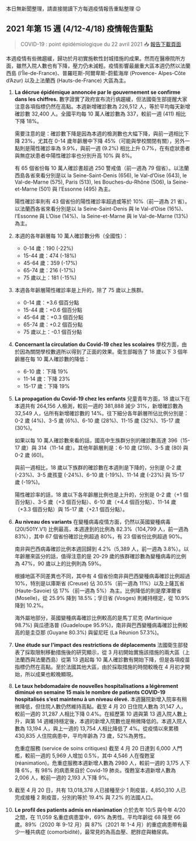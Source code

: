 本日無新聞整理，請直接閱讀下方每週疫情報告重點整理 😉

## 2021 年第 15 週 (4/12-4/18) 疫情報告重點

> COVID-19 : point épidémiologique du 22 avril 2021 📥 [報告下載頁面](https://tinyurl.com/yjwyrlqe)

本週疫情有些微趨緩，歸功於月初實施軟性封城措施的成果。然而在醫療院所方面，雖然入院人數也有下降，壓力仍未減輕。疫情影響最嚴重大區本週仍然以法蘭西島 (l’Île-de-France)、普羅旺斯-阿爾卑斯-蔚藍海岸 (Provence- Alpes-Côte d’Azur) 以及上法蘭西 (Hauts-de-France) 大區為主。

1. **La décrue épidémique annoncée par le gouvernement se confirme dans les chiffres.** 數字證實了政府宣布流行病趨緩，但法國衛生部提醒大家注意各項指標仍然在高點。本週新增確診數為 226,512 人，等於平均每天新增確診數 32,400 人。全國平均每 10 萬人確診數為 337，較前一週 (411) 相比下降 18%。

   需要注意的是：確診數下降是因為本週的檢測數也大幅下降，與前一週相比下降 23%，尤其在 0-14 歲年齡層中下降 45%（可能與學校關閉有關），另外一點則是陽性確診率為 9.9%，與前一週 (9.2%) 相比上升 0.7%，在有症狀患者與無症狀患者中陽性確診率也分別升高 10% 與 8%。

   有 65 個省份每 10 萬人確診書超過 250 警戒值（前一週為 79 個省）。以法蘭西島各省來看分別是以 la Seine-Saint-Denis (656), le Val-d’Oise (643), le Val-de-Marne (575), Paris (513), les Bouches-du-Rhône (506), la Seine-et-Marne (501) 與 l’Essonne (495) 為主。

   陽性確診率則有 43 個省份的陽性確診率超過或等於 10%（前一週為 21 省）。以法蘭西各省來看分別是以 la Seine-Saint-Denis 與 le Val-d’Oise (16%)、l’Essonne 與 L’Oise (14%)、la Seine-et-Marne 與 le Val-de-Marne (13%) 為主。

1. 本週的各年齡層每 10 萬人確診數分佈（全國性）：
   - 0-14 歲：190 (-22%)
   - 15-44 歲：474 (-18%)
   - 45-64 歲：359 (-17%)
   - 65-74 歲：216 (-17%)
   - 75 歲以上：181 (-15%)
1. 本週各年齡層陽性確診率是上升的，除了 75 歲以上族群。
   - 0-14 歲：+3.6 個百分點
   - 15-44 歲：+0.6 個百分點
   - 45-64 歲：+0.3 個百分點
   - 65-74 歲：+0.2 個百分點
   - 75 歲以上：-0.1 個百分點
1. **Concernant la circulation du Covid-19 chez les scolaires** 學校方面，由於因為關閉學校數週所以得到了正面的效果。衛生部報告了 18 歲以下 3 個年齡層在每 10 萬人確診數的降低：
   - 6-10 歲：下降 19%
   - 11-14 歲：下降 23%
   - 15-17 歲：下降 19%
1. **La propagation du Covid-19 chez les enfants** 兒童青年方面，18 歲以下在本週共有 264,156 人檢測，較前一週的 381,888 減少 31%，新增確診數為 32,549 人，佔所有新增確診數的 14%。往下細分各年齡層所佔比例分別是：0-2 歲 (4%)、3-5 歲 (6%)、6-10 歲 (28%)、11-15 歲 (32%)、15-17 歲 (30%)。

   如果以每 10 萬人確診數來看的話，國高中生族群分別的確診數高達 396（15-17 歲）與 314（11-14 歲）。其他年齡層則是：6-10 歲 (219)、3-5 歲 (80) 與 0-2 歲 (60)。

   與前一週相比，18 歲以下族群的確診數在本週則是下降的，分別是 0-2 歲 (-23%)、3-5 歲孩童 (-24%)、6-10 歲 (-19%)、11-14 歲 (-23%) 與 15-17 歲 (-19%)。

   陽性確診率的話，18 歲以下各年齡層比例也是上升的，分別是 0-2 歲（+1 個百分點）、3-5 歲（+3 個百分點）、6-10 歲（+4.4 個百分點）、11-14 歲（+3.3 個百分點）與 15-17 歲（+2.1 個百分點）。

1. **Au niveau des variants** 在變種病毒疫情方面，仍然以英國變種病毒 (20I/501Y.V1) 比例最高，本週達到的比例為 82.3%（104,799 人，前一週為 83%），其中 67 個省份確診比例超過 80%，有 23 個省份比例超過 90%。

   南非與巴西病毒確診比例本週回歸到 4.2%（5,389 人，前一週為 3.8%）。以年齡層來區分的話，值得注意的是 20-29 歲的族群確診數為變種病毒的比例為 47%，90 歲以上的比例則為 59%。

   根據地區不同差異也不同，其中有 4 個省份南非與巴西變種病毒確診比例超過 10%，特別是以庫斯省 (Creuse) 佔 30.5%（前一週為 11%）以及上薩瓦省 (Haute-Savoie) 佔 17%（前一週為 5%）為主。比例降低的則是摩澤爾省 (Moselle)，從 25.9% 降到 18.5%；孚日省 (Vosges) 則維持穩定，從 10.9% 降到 10.2%。

   海外屬地部分，英國變種病毒確診比例較高的是馬丁尼克 (Martinique 98.7%) 與瓜德洛普 (Guadeloupe 95.9%)，南非與巴西變種病毒確診比例較高的是圭亞那 (Guyane 80.3%) 與留尼旺 (La Réunion 57.3%)。

1. **Une étude sur l'impact des restrictions de déplacements** 法國衛生部發表了採取限制移動措施後的研究顯示，從 3 月初開始實施該措施的兩大區（上法蘭西與法蘭西島）從第 13 週起每 10 萬人確診數有開始下降，但是各項疫苗指標仍然在高點。至於法國其他大區，由於採取措施的時間較晚在 4 月初才開始，所以成果也較晚顯現。
1. **Le taux hebdomadaire de nouvelles hospitalisations a légèrement diminué en semaine 15 mais le nombre de patients COVID-19 hospitalisés s’est maintenu à un niveau élevé.** 本週醫院新增入院率有稍微降低，但住院人數仍然維持高點。截至 4 月 20 日住院人數為 31,147 人，較前一週的 31,287 人相比下降 0.4%。在經歷第 10 週與第 13 週入院人數上升，與第 14 週維持穩定後，本週的新增入院數也是稍微降低的。本週入院人數為 13,194 人，與上一週的 13,754 人相比降低了 4%。從疫情以來累積 430,835 人住院病患中，平均年齡為 73 歲，52%為男性。

   危重症服務 (service de soins critiques) 截至 4 月 20 日達到 6,000 人門檻，較前一週的 5,969 人增加 0.5%，其中 4,546 人在復甦室 (réanimation)。危重症服務本週新增人數為 2980 人，較前一週的 3,175 人下降 6%，有 98% 的病患來自於 Covid-19 肺炎。復甦室本週新增人數為 2,006 人，較前一週的 2,193 人下降 9%。

1. 截至 4 月 20 日，共有 13,018,378 人已接種至少 1 劑疫苗，4,850,310 人已完成接種 2 劑疫苗，分別約等於 19.4% 與 7.2% 的法國人口。
1. **Le profil des patients admis en réanimation** 介於去年 10/5 與今年 4/20 之間，在 11,059 名重症病患當中，69% 為男性。平均年齡從 68 降至 66 歲。89%（2020 年 9-12 月）與 87%（2021 年 1-4 月）的重症病患帶有最少一種共病症 (comorbidité)，最常見的為高血壓、肥胖症與糖尿病。
